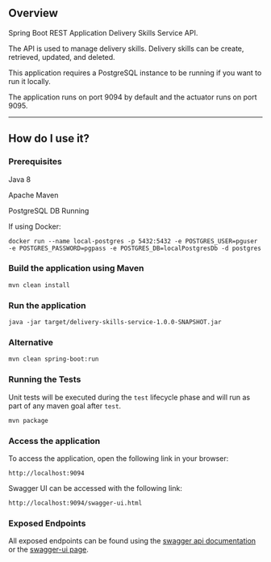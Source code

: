## Overview

Spring Boot REST Application Delivery Skills Service API.

The API is used to manage delivery skills.  Delivery skills can be create, retrieved, updated, and deleted.

This application requires a PostgreSQL instance to be running if you want to run it locally.

The application runs on port 9094 by default and the actuator runs on port 9095.

---

## How do I use it?

### Prerequisites

Java 8

Apache Maven

PostgreSQL DB Running

If using Docker:

```
docker run --name local-postgres -p 5432:5432 -e POSTGRES_USER=pguser -e POSTGRES_PASSWORD=pgpass -e POSTGRES_DB=localPostgresDb -d postgres
```

### Build the application using Maven

`mvn clean install`

### Run the application

`java -jar target/delivery-skills-service-1.0.0-SNAPSHOT.jar`

### Alternative

`mvn clean spring-boot:run`

### Running the Tests

Unit tests will be executed during the `test` lifecycle phase and will run as part of any maven goal after `test`.

`mvn package`

### Access the application

To access the application, open the following link in your browser:

`http://localhost:9094`

Swagger UI can be accessed with the following link:

`http://localhost:9094/swagger-ui.html`

### Exposed Endpoints

All exposed endpoints can be found using the [swagger api documentation](http://localhost:9094/v2/api-docs) or the [swagger-ui page](http://localhost:9094/swagger-ui.html).
